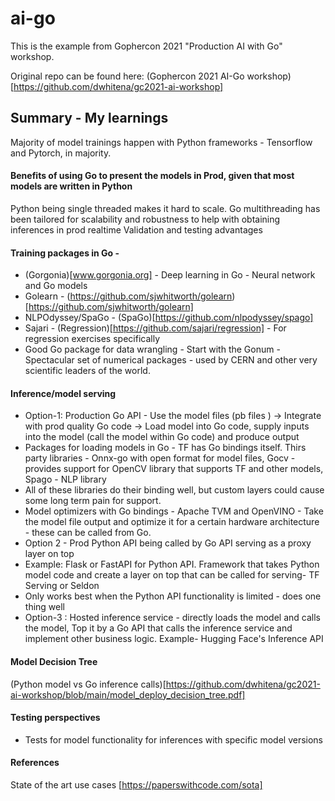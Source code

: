 # ai-go

This is the example from Gophercon 2021 "Production AI with Go" workshop.

Original repo can be found here: (Gophercon 2021 AI-Go workshop)[https://github.com/dwhitena/gc2021-ai-workshop]

## Summary - My learnings 

Majority of model trainings happen with Python frameworks - Tensorflow and Pytorch, in majority.

#### Benefits of using Go to present the models in Prod, given that most models are written in Python
Python being single threaded makes it hard to scale. 
Go multithreading has been tailored for scalability and robustness to help with obtaining inferences in prod realtime 
Validation and testing advantages

#### Training packages in Go - 
* (Gorgonia)[www.gorgonia.org] - Deep learning in Go - Neural network and Go models 
* Golearn - (https://github.com/sjwhitworth/golearn)[https://github.com/sjwhitworth/golearn]
* NLPOdyssey/SpaGo - (SpaGo)[https://github.com/nlpodyssey/spago]
* Sajari - (Regression)[https://github.com/sajari/regression] - For regression exercises specifically 
* Good Go package for data wrangling - Start with the Gonum  - Spectacular set of numerical packages - used by CERN and other very scientific leaders of the world.


#### Inference/model serving
* Option-1: Production Go API - Use the model files (pb files ) -> Integrate with prod quality Go code -> Load model into Go code, supply inputs into the model (call the model within Go code) and produce output
* Packages for loading models in Go - TF has Go bindings itself. Thirs party libraries - Onnx-go with open format for model files, Gocv - provides support for OpenCV library that supports TF and other models, Spago - NLP library
* All of these libraries do their binding well, but custom layers could cause some long term pain for support. 
* Model optimizers with Go bindings - Apache TVM and OpenVINO - Take the model file output and optimize it for a certain hardware architecture - these can be called from Go.
* Option 2 - Prod Python API being called by Go API serving as a proxy layer on top 
* Example: Flask or FastAPI for Python API. Framework that takes Python model code and create a layer on top that can be called for serving- TF Serving or Seldon
* Only works best when the Python API functionality is limited - does one thing well
* Option-3 : Hosted inference service - directly loads the model and calls the model, Top it by a Go API that calls the inference service and implement other business logic. Example- Hugging Face's Inference API


#### Model Decision Tree 
(Python model vs Go inference calls)[https://github.com/dwhitena/gc2021-ai-workshop/blob/main/model_deploy_decision_tree.pdf]

#### Testing perspectives
* Tests for model functionality for inferences with specific model versions

#### References

State of the art use cases [https://paperswithcode.com/sota]



